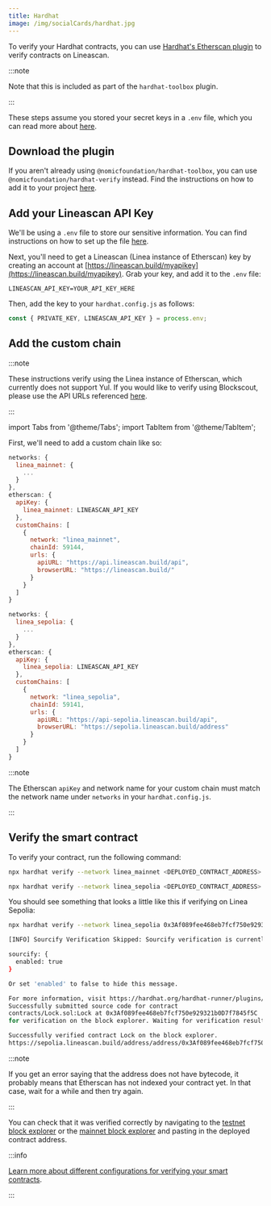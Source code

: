 ```yaml
---
title: Hardhat
image: /img/socialCards/hardhat.jpg
---
```


To verify your Hardhat contracts, you can use [Hardhat's Etherscan plugin](https://hardhat.org/hardhat-runner/plugins/nomiclabs-hardhat-etherscan) to verify contracts on Lineascan.

:::note


Note that this is included as part of the `hardhat-toolbox` plugin.

:::

These steps assume you stored your secret keys in a `.env` file, which you can read more about [here](../deploy-smart-contract/hardhat.mdx#use-hardhatconfigjs).

## Download the plugin

If you aren't already using `@nomicfoundation/hardhat-toolbox`, you can use `@nomicfoundation/hardhat-verify` instead. Find the instructions on how to add it to your project [here](https://hardhat.org/hardhat-runner/plugins/nomicfoundation-hardhat-verify#installation).

## Add your Lineascan API Key

We'll be using a `.env` file to store our sensitive information. You can find instructions on how to set up the file [here](../deploy-smart-contract/hardhat.mdx#use-hardhatconfigjs).

Next, you'll need to get a Lineascan (Linea instance of Etherscan) key by creating an account at [https://lineascan.build/myapikey](https://lineascan.build/myapikey). Grab your key, and add it to the `.env` file:

```
LINEASCAN_API_KEY=YOUR_API_KEY_HERE
```

Then, add the key to your `hardhat.config.js` as follows:

```javascript
const { PRIVATE_KEY, LINEASCAN_API_KEY } = process.env;
```

## Add the custom chain

:::note


These instructions verify using the Linea instance of Etherscan, which currently does not support Yul. If you would like to verify using Blockscout, please use the API URLs referenced [here](/build-on-linea/quickstart/info-contracts#block-explorers).

:::

import Tabs from '@theme/Tabs'; import TabItem from '@theme/TabItem';

First, we'll need to add a custom chain like so:

<Tabs>
  <TabItem value="Mainnet" label="Mainnet" default>

```javascript
networks: {
  linea_mainnet: {
    ...
  }
},
etherscan: {
  apiKey: {
    linea_mainnet: LINEASCAN_API_KEY
  },
  customChains: [
    {
      network: "linea_mainnet",
      chainId: 59144,
      urls: {
        apiURL: "https://api.lineascan.build/api",
        browserURL: "https://lineascan.build/"
      }
    }
  ]
}
```

  </TabItem>
  <TabItem value="Testnet" label="Testnet">

```javascript
networks: {
  linea_sepolia: {
    ...
  }
},
etherscan: {
  apiKey: {
    linea_sepolia: LINEASCAN_API_KEY
  },
  customChains: [
    {
      network: "linea_sepolia",
      chainId: 59141,
      urls: {
        apiURL: "https://api-sepolia.lineascan.build/api",
        browserURL: "https://sepolia.lineascan.build/address"
      }
    }
  ]
}
```

  </TabItem>
</Tabs>

:::note


The Etherscan `apiKey` and network name for your custom chain must match the network name under `networks` in your `hardhat.config.js`.

:::

## Verify the smart contract

To verify your contract, run the following command:

<Tabs>
  <TabItem value="Mainnet" label="Mainnet" default>

```bash
npx hardhat verify --network linea_mainnet <DEPLOYED_CONTRACT_ADDRESS> <CONTRACT_ARGUMENTS>
```

  </TabItem>
  <TabItem value="Testnet" label="Testnet">

```bash
npx hardhat verify --network linea_sepolia <DEPLOYED_CONTRACT_ADDRESS> <CONTRACT_ARGUMENTS>
```

  </TabItem>
</Tabs>

You should see something that looks a little like this if verifying on Linea Sepolia:

```bash
npx hardhat verify --network linea_sepolia 0x3Af089fee468eb7fcf750e929321b0D7f7845f5C "1893456000"

[INFO] Sourcify Verification Skipped: Sourcify verification is currently disabled. To enable it, add the following entry to your Hardhat configuration:

sourcify: {
  enabled: true
}

Or set 'enabled' to false to hide this message.

For more information, visit https://hardhat.org/hardhat-runner/plugins/nomicfoundation-hardhat-verify#verifying-on-sourcify
Successfully submitted source code for contract
contracts/Lock.sol:Lock at 0x3Af089fee468eb7fcf750e929321b0D7f7845f5C
for verification on the block explorer. Waiting for verification result...

Successfully verified contract Lock on the block explorer.
https://sepolia.lineascan.build/address/address/0x3Af089fee468eb7fcf750e929321b0D7f7845f5C#code
```

:::note


If you get an error saying that the address does not have bytecode, it probably means that Etherscan has not indexed your contract yet. In that case, wait for a while and then try again.

:::

You can check that it was verified correctly by navigating to the [testnet block explorer](https://sepolia.lineascan.build/) or the [mainnet block explorer](https://lineascan.build/) and pasting in the deployed contract address.

:::info


[Learn more about different configurations for verifying your smart contracts](https://hardhat.org/hardhat-runner/docs/guides/verifying).

:::
